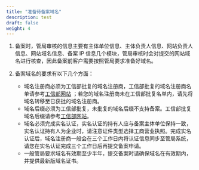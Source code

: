 ```yaml
---
title: "准备待备案域名"
description: test
draft: false
weight: 4
---
```




1. 备案时，管局审核的信息主要有主体单位信息、主体负责人信息、网站负责人信息、网站域名信息、备案 IP 信息几个模块，管局审核时会对提交的网站域名进行核查，因此备案前客户需要按照管局要求准备好域名。

2. 备案域名的要求有以下几个方面：
   * 域名注册商必须为工信部批复的域名注册商，工信部批复的域名注册商名单请参考[工信部网站](http://domain.miit.gov.cn) ；若您的域名注册商未在工信部批复名单内，请先将域名转移至已获批的域名注册商。
   * 域名后缀必须为工信部批复，未批复的域名后缀不支持备案。工信部批复域名后缀请参考[工信部网站](http://domain.miit.gov.cn)。
   * 域名必须完成实名认证，实名认证的持有人应与备案主体单位保持一致，实名认证持有人为企业时，请注意证件类型选择工商营业执照。完成实名认证后，域名注册商一般会在三个工作日内将认证信息同步至管局系统，请您在实名认证完成三个工作日后再提交备案申请。
   * 一般管局要求域名有效期至少半年，提交备案时请确保域名在有效期内，并提供最新版域名证书。

